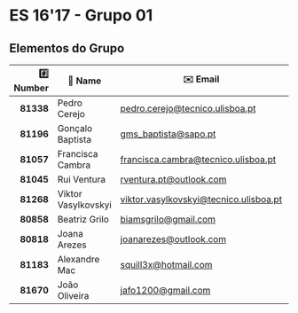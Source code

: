 # ES 16'17 - Grupo 01

## Elementos do Grupo

|  :hash: Number  |   :memo: Name      |      :envelope: Email                 |            :octocat: GitHub           | :package: Grupo |
|----------------:|--------------------|---------------------------------------|---------------------------------------|:---------------:|
|     **81338**   |   Pedro Cerejo     |  <pedro.cerejo@tecnico.ulisboa.pt>    |          [schimini][81338]            |        1        |
|     **81196**   |  Gonçalo Baptista  |        <gms_baptista@sapo.pt>         |         [gmsbaptista][81196]          |        2        |
|     **81057**   |  Francisca Cambra  | <francisca.cambra@tecnico.ulisboa.pt> |         [kika96kika][81057]           |        3        |
|     **81045**   |    Rui Ventura     |      <rventura.pt@outlook.com>        |             [rgcv][81045]             |        4        |
|     **81268**   | Viktor Vasylkovskyi|<viktor.vasylkovskyi@tecnico.ulisboa.pt>|        [vitiavas][81268]             |        5        |
|     **80858**   |   Beatriz Grilo    |        <biamsgrilo@gmail.com>         |           [BMSGrilo][80858]           |        6        |
|     **80818**   |   Joana Arezes     |       <joanarezes@outlook.com>        |         [JoanaArezes][80818]          |        7        |
|     **81183**   |   Alexandre Mac    | 		  <squill3x@hotmail.com>       |          [Squill3x][81183]            |        8        |
|     **81670**   |   João Oliveira    |         <jafo1200@gmail.com>          |    [joaoalexandreoliveira][81670]     |        9        |

[80818]: https://github.com/JoanaArezes
[80858]: https://github.com/BMSGrilo
[81045]: https://github.com/rgcv
[81183]: https://github.com/Squill3x
[81196]: https://github.com/gmsbaptista
[81338]: https://github.com/schimini
[81670]: https://github.com/joaoalexandreoliveira
[81057]: https://github.com/kika96kika
